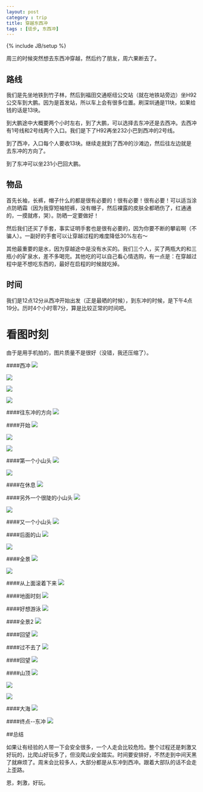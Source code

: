 ```yaml
---
layout: post
category : trip
title: 穿越东西冲
tags : [徒步, 东西冲]
---
```

{% include JB/setup %}

周三的时候突然想去东西冲穿越，然后约了朋友，周六果断去了。

## 路线

我们是先坐地铁到竹子林，然后到福田交通枢纽公交站（就在地铁站旁边）坐H92公交车到大鹏。因为是首发站，所以车上会有很多位置。刷深圳通是11块，如果给钱的话是13块。

到大鹏途中大概要两个小时左右，到了大鹏，可以选择去东冲还是去西冲。去西冲有1号线和2号线两个入口。我们是下了H92再坐232小巴到西冲的2号线。

到了西冲，入口每个人要收13块。继续走就到了西冲的沙滩边，然后往左边就是去东冲的方向了。

到了东冲可以坐231小巴回大鹏。

## 物品

首先长袖，长裤，帽子什么的都是很有必要的！很有必要！很有必要！可以适当涂点防晒霜（因为我穿短袖短裤，没有帽子，然后裸露的皮肤全都晒伤了，红通通的，一摸就疼，哭）。防晒一定要做好！

然后我们还买了手套，事实证明手套也是很有必要的，因为你要不断的攀岩啊（不骗人）。一副好的手套可以让穿越过程的难度降低30%左右～

其他最重要的是水，因为穿越途中是没有水买的。我们三个人，买了两瓶大的和三瓶小的矿泉水，差不多喝完。其他吃的可以自己看心情选购，有一点是：在穿越过程中是不想吃东西的，最好在启程的时候就吃掉。

## 时间

我们是12点12分从西冲开始出发（正是最晒的时候），到东冲的时候，是下午4点19分。历时4个小时零7分，算是比较正常的时间吧。

# 看图时刻

由于是用手机拍的，图片质量不是很好（没错，我还压缩了）。

####西冲
![](/images/2015/20150919cross/1.jpg)

![](/images/2015/20150919cross/2.jpg)

![](/images/2015/20150919cross/3.jpg)

![](/images/2015/20150919cross/4.jpg)

####往东冲的方向
![](/images/2015/20150919cross/5.jpg)

####开始
![](/images/2015/20150919cross/6.jpg)

![](/images/2015/20150919cross/7.jpg)

![](/images/2015/20150919cross/8.jpg)

####第一个小山头
![](/images/2015/20150919cross/9.jpg)

![](/images/2015/20150919cross/10.jpg)

####在休息
![](/images/2015/20150919cross/11.jpg)

####另外一个很陡的小山头
![](/images/2015/20150919cross/12.jpg)

![](/images/2015/20150919cross/13.jpg)

####又一个小山头
![](/images/2015/20150919cross/14.jpg)

####后面的山
![](/images/2015/20150919cross/15.jpg)

![](/images/2015/20150919cross/16.jpg)

####全景
![](/images/2015/20150919cross/17.jpg)

![](/images/2015/20150919cross/19.jpg)

####从上面滚着下来
![](/images/2015/20150919cross/20.jpg)

####地面时刻
![](/images/2015/20150919cross/21.jpg)

####好想游泳
![](/images/2015/20150919cross/22.jpg)

####全景2
![](/images/2015/20150919cross/23.jpg)

####回望
![](/images/2015/20150919cross/24.jpg)

####过不去了
![](/images/2015/20150919cross/25.jpg)

####回望
![](/images/2015/20150919cross/26.jpg)

####山顶
![](/images/2015/20150919cross/27.jpg)

![](/images/2015/20150919cross/28.jpg)

![](/images/2015/20150919cross/29.jpg)

####大海
![](/images/2015/20150919cross/30.jpg)

####终点--东冲
![](/images/2015/20150919cross/31.jpg)

##总结

如果让有经验的人带一下会安全很多，一个人走会比较危险。整个过程还是刺激又好玩的，比爬山好玩多了，但没爬山安全踏实。时间要安排好，不然走到中间天黑了就麻烦了。周末会比较多人，大部分都是从东冲到西冲。跟着大部队的话不会走上歪路。

恩，刺激，好玩。







